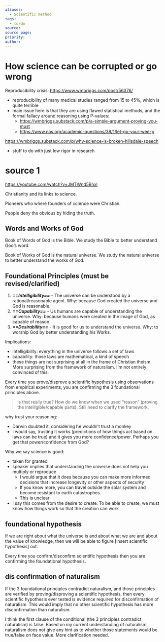 ```yaml
---
aliases:
  - Scientific method
tags:
  - to/do
source: 
source page: 
priority: 
author:
---
```

# How science can be corrupted or go wrong
Reproducibility crisis: https://www.wmbriggs.com/post/56376/
- reproducibility of many medical studies ranged from 15 to 45%, which is quite terrible
- main issue here is that they are using flawed statistical methods, and the formal fallacy around reasoning using P-values: 
    - https://wmbriggs.substack.com/p/a-simple-argument-proving-you-must
    - https://www.nas.org/academic-questions/38/1/let-go-your-wee-p

https://wmbriggs.substack.com/p/why-science-is-broken-hillsdale-speech
- stuff to do with just low rigor in research


# source 1
https://youtube.com/watch?v=JMTWnd5BhxI

Christianity and its links to science.

Pioneers who where founders of ccience were Christian.

People deny the obvious by hiding the truth.

## Words and Works of God
Book of Words of God is the Bible. We study the Bible to better understand God’s word.

Book of Works of God is the natural universe. We study the natural universe to better understand the works of God.

## Foundational Principles (must be revised/clarified)
1. ***==Intelligibility==*** - The universe can be understood by a rational/reasonable agent. Why: because God created the universe and God is reasonable.
2. ***==Capability==*** - Us humans are capable of understanding the universe. Why: because humans were created in the image of God, as capable of reason. 
3. ***==Desirability==*** - It is good for us to understand the universe. Why: to worship God by better understanding his Works.

Implications:
- intelligibility: everything in the universe follows a set of laws
- capability: those laws are mathematical, a kind of speech
- these things are not surprising at all in the frame of Christian theism. More surprising from the framework of naturalism.  I’m not entirely convinced of this.

Every time you prove/disprove a scientific hypothesis using observations from empirical experiments, you are confirming the 3 foundational principles above.

> Is that really true? How do we know when we used “reason” (proving the intelligible/capable parts). Still need to clarify the framework.


why trust your reasoning:
- Darwin doubted it, considering he wouldn’t trust a monkey
- I would say, trusting it works (predictions of how things act based on laws can be true) and it gives you more confidence/power. Perhaps you get that power/confidence from God?

Why we say science is good:
- taken for granted
- speaker implies that understanding the universe does not help you multiply or reproduce 
	- I would argue that it does because you can make more informed decisions that increase longevity or other aspects of security
	- If you know more, you can travel outside the solar system and become resistant to earth catastrophes.
	- This is unclear
- I say this comes from the desire to create. To be able to create, we must know how things work so that the creation can work

## foundational hypothesis
If we are right about what the universe is and about what we are and about the value of knowledge, then we will be able to figure [insert scientific hypothesis] out.

Every time you confirm/disconfirm scientific hypothesis then you are confirming the foundational hypothesis.

## dis confirmation of naturalism
If the 3 foundational principles contradict naturalism, and those principles are verified by proving/disproving a scientific hypothesis, then every scientific hypothesis ever tested is evidence required for disconfirmation of naturalism. This would imply that no other scientific hypothesis has more disconfirmation than naturalism.

I think the first clause of the conditional (the 3 principles contradict naturalism) is false. Based on my current understanding of naturalism, naturalism does not give any hint as to whether those statements would be true/false on face value. More clarification needed.

